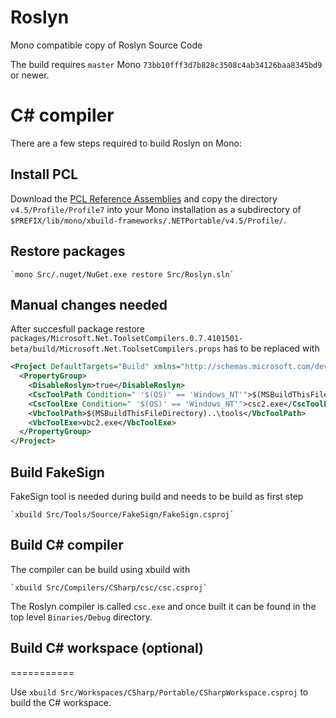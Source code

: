 Roslyn
======

Mono compatible copy of Roslyn Source Code

The build requires `master` Mono
`73bb10fff3d7b828c3508c4ab34126baa8345bd9` or newer.

C# compiler
============

There are a few steps required to build Roslyn on Mono:

## Install PCL

Download the
[PCL Reference Assemblies](http://www.microsoft.com/en-us/download/details.aspx?id=40727)
and copy the directory `v4.5/Profile/Profile7` into your Mono
installation as a subdirectory of
`$PREFIX/lib/mono/xbuild-frameworks/.NETPortable/v4.5/Profile/`.

## Restore packages

	`mono Src/.nuget/NuGet.exe restore Src/Roslyn.sln`

## Manual changes needed

After succesfull package restore
`packages/Microsoft.Net.ToolsetCompilers.0.7.4101501-beta/build/Microsoft.Net.ToolsetCompilers.props`
has to be replaced with

```xml
<Project DefaultTargets="Build" xmlns="http://schemas.microsoft.com/developer/msbuild/2003">
  <PropertyGroup>
    <DisableRoslyn>true</DisableRoslyn>
    <CscToolPath Condition=" '$(OS)' == 'Windows_NT'">$(MSBuildThisFileDirectory)..\tools</CscToolPath>
    <CscToolExe Condition=" '$(OS)' == 'Windows_NT'">csc2.exe</CscToolExe>
    <VbcToolPath>$(MSBuildThisFileDirectory)..\tools</VbcToolPath>
    <VbcToolExe>vbc2.exe</VbcToolExe>
  </PropertyGroup>
</Project>
```

## Build FakeSign

FakeSign tool is needed during build and needs to be build as first step

	`xbuild Src/Tools/Source/FakeSign/FakeSign.csproj`

## Build C# compiler

The compiler can be build using xbuild with

    `xbuild Src/Compilers/CSharp/csc/csc.csproj`

The Roslyn compiler is called `csc.exe` and once built it can be found in
the top level `Binaries/Debug` directory.

## Build C# workspace (optional)
===========

Use `xbuild Src/Workspaces/CSharp/Portable/CSharpWorkspace.csproj` to build the C# workspace.
